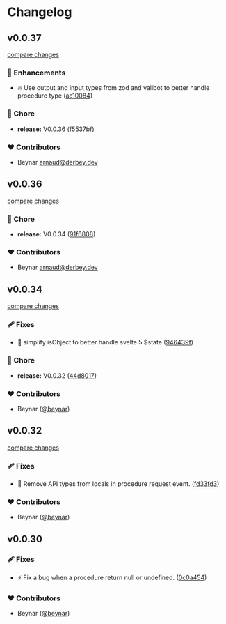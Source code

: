 # Changelog

## v0.0.37

[compare changes](https://github.com/beynar/svelte-rpc/compare/v0.0.36...v0.0.37)

### 🚀 Enhancements

- 🔥  Use output and input types from zod and valibot to better handle procedure type ([ac10084](https://github.com/beynar/svelte-rpc/commit/ac10084))

### 🏡 Chore

- **release:** V0.0.36 ([f5537bf](https://github.com/beynar/svelte-rpc/commit/f5537bf))

### ❤️ Contributors

- Beynar <arnaud@derbey.dev>

## v0.0.36

[compare changes](https://github.com/beynar/svelte-rpc/compare/v0.0.34...v0.0.36)

### 🏡 Chore

- **release:** V0.0.34 ([91f6808](https://github.com/beynar/svelte-rpc/commit/91f6808))

### ❤️ Contributors

- Beynar <arnaud@derbey.dev>

## v0.0.34

[compare changes](https://github.com/beynar/svelte-rpc/compare/v0.0.32...v0.0.34)

### 🩹 Fixes

- 🐛  simplify isObject to better handle svelte 5 $state ([946439f](https://github.com/beynar/svelte-rpc/commit/946439f))

### 🏡 Chore

- **release:** V0.0.32 ([44d8017](https://github.com/beynar/svelte-rpc/commit/44d8017))

### ❤️ Contributors

- Beynar ([@beynar](http://github.com/beynar))

## v0.0.32

[compare changes](https://github.com/beynar/svelte-rpc/compare/v0.0.31...v0.0.32)

### 🩹 Fixes

- 🐛 Remove API types from locals in procedure request event. ([fd33fd3](https://github.com/beynar/svelte-rpc/commit/fd33fd3))

### ❤️ Contributors

- Beynar ([@beynar](http://github.com/beynar))

## v0.0.30

### 🩹 Fixes

- ⚡️ Fix a bug when a procedure return null or undefined. ([0c0a454](https://github.com/beynar/svelte-rpc/commit/0c0a454))

### ❤️ Contributors

- Beynar ([@beynar](http://github.com/beynar))
